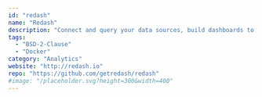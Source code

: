 ```yaml
---
id: "redash"
name: "Redash"
description: "Connect and query your data sources, build dashboards to visualize data and share them with your company."
tags:
  - "BSD-2-Clause"
  - "Docker"
category: "Analytics"
website: "http://redash.io"
repo: "https://github.com/getredash/redash"
#image: "/placeholder.svg?height=300&width=400"
---
```


